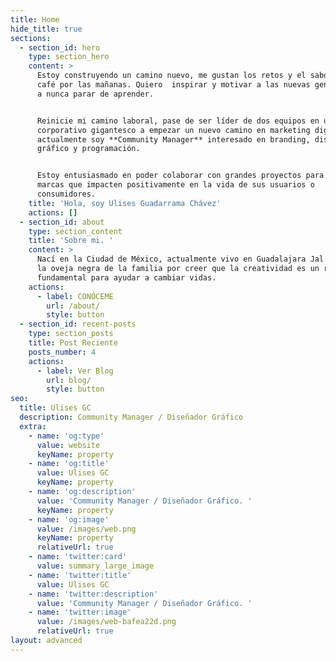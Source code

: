 ```yaml
---
title: Home
hide_title: true
sections:
  - section_id: hero
    type: section_hero
    content: >
      Estoy construyendo un camino nuevo, me gustan los retos y el sabor del
      café por las mañanas. Quiero  inspirar y motivar a las nuevas generaciones
      a nunca parar de aprender. 


      Reinicie mi camino laboral, pase de ser líder de dos equipos en un
      corporativo gigantesco a empezar un nuevo camino en marketing digital,
      actualmente soy **Community Manager** interesado en branding, diseño
      gráfico y programación.


      Estoy entusiasmado en poder colaborar con grandes proyectos para crear
      marcas que impacten positivamente en la vida de sus usuarios o
      consumidores.
    title: 'Hola, soy Ulises Guadarrama Chávez'
    actions: []
  - section_id: about
    type: section_content
    title: 'Sobre mi. '
    content: >
      Nací en la Ciudad de México, actualmente vivo en Guadalajara Jal.  He sido
      la oveja negra de la familia por creer que la creatividad es un recurso
      fundamental para ayudar a cambiar vidas.
    actions:
      - label: CONÓCEME
        url: /about/
        style: button
  - section_id: recent-posts
    type: section_posts
    title: Post Reciente
    posts_number: 4
    actions:
      - label: Ver Blog
        url: blog/
        style: button
seo:
  title: Ulises GC
  description: Community Manager / Diseñador Gráfico
  extra:
    - name: 'og:type'
      value: website
      keyName: property
    - name: 'og:title'
      value: Ulises GC
      keyName: property
    - name: 'og:description'
      value: 'Community Manager / Diseñador Gráfico. '
      keyName: property
    - name: 'og:image'
      value: /images/web.png
      keyName: property
      relativeUrl: true
    - name: 'twitter:card'
      value: summary_large_image
    - name: 'twitter:title'
      value: Ulises GC
    - name: 'twitter:description'
      value: 'Community Manager / Diseñador Gráfico. '
    - name: 'twitter:image'
      value: /images/web-bafea22d.png
      relativeUrl: true
layout: advanced
---
```


